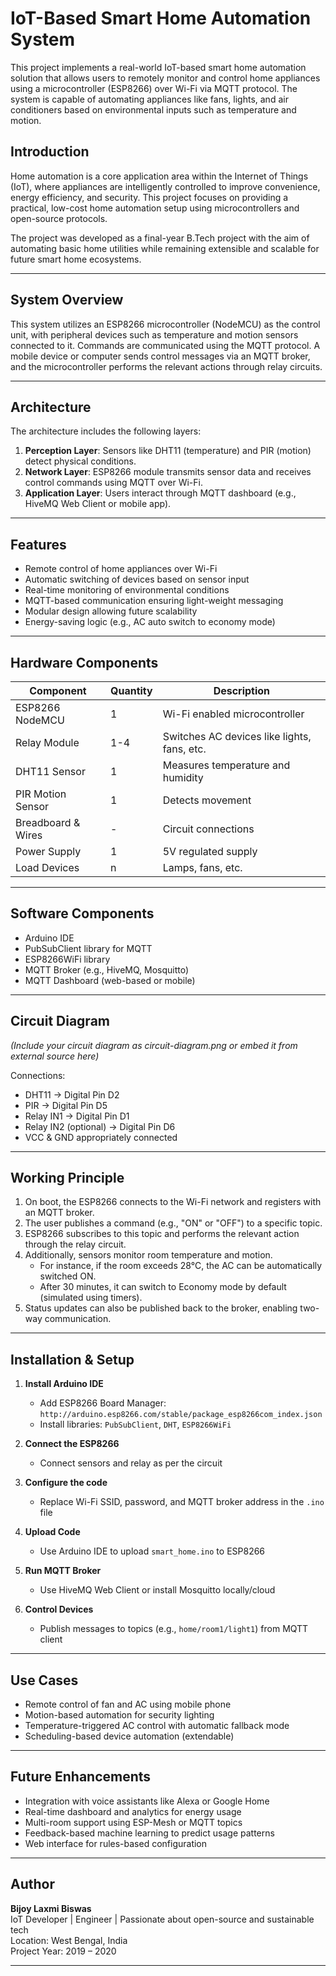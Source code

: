 # IoT-Based Smart Home Automation System

This project implements a real-world IoT-based smart home automation solution that allows users to remotely monitor and control home appliances using a microcontroller (ESP8266) over Wi-Fi via MQTT protocol. The system is capable of automating appliances like fans, lights, and air conditioners based on environmental inputs such as temperature and motion.



## Introduction

Home automation is a core application area within the Internet of Things (IoT), where appliances are intelligently controlled to improve convenience, energy efficiency, and security. This project focuses on providing a practical, low-cost home automation setup using microcontrollers and open-source protocols.

The project was developed as a final-year B.Tech project with the aim of automating basic home utilities while remaining extensible and scalable for future smart home ecosystems.

---

## System Overview

This system utilizes an ESP8266 microcontroller (NodeMCU) as the control unit, with peripheral devices such as temperature and motion sensors connected to it. Commands are communicated using the MQTT protocol. A mobile device or computer sends control messages via an MQTT broker, and the microcontroller performs the relevant actions through relay circuits.

---

## Architecture

The architecture includes the following layers:

1. **Perception Layer**: Sensors like DHT11 (temperature) and PIR (motion) detect physical conditions.
2. **Network Layer**: ESP8266 module transmits sensor data and receives control commands using MQTT over Wi-Fi.
3. **Application Layer**: Users interact through MQTT dashboard (e.g., HiveMQ Web Client or mobile app).

---

## Features

- Remote control of home appliances over Wi-Fi
- Automatic switching of devices based on sensor input
- Real-time monitoring of environmental conditions
- MQTT-based communication ensuring light-weight messaging
- Modular design allowing future scalability
- Energy-saving logic (e.g., AC auto switch to economy mode)

---

## Hardware Components

| Component            | Quantity | Description                                           |
|---------------------|----------|-------------------------------------------------------|
| ESP8266 NodeMCU     | 1        | Wi-Fi enabled microcontroller                         |
| Relay Module         | 1-4      | Switches AC devices like lights, fans, etc.           |
| DHT11 Sensor         | 1        | Measures temperature and humidity                     |
| PIR Motion Sensor    | 1        | Detects movement                                      |
| Breadboard & Wires   | -        | Circuit connections                                   |
| Power Supply         | 1        | 5V regulated supply                                   |
| Load Devices         | n        | Lamps, fans, etc.                                     |

---

## Software Components

- Arduino IDE
- PubSubClient library for MQTT
- ESP8266WiFi library
- MQTT Broker (e.g., HiveMQ, Mosquitto)
- MQTT Dashboard (web-based or mobile)

---

## Circuit Diagram

*(Include your circuit diagram as circuit-diagram.png or embed it from external source here)*

Connections:
- DHT11 → Digital Pin D2
- PIR → Digital Pin D5
- Relay IN1 → Digital Pin D1
- Relay IN2 (optional) → Digital Pin D6
- VCC & GND appropriately connected

---

## Working Principle

1. On boot, the ESP8266 connects to the Wi-Fi network and registers with an MQTT broker.
2. The user publishes a command (e.g., "ON" or "OFF") to a specific topic.
3. ESP8266 subscribes to this topic and performs the relevant action through the relay circuit.
4. Additionally, sensors monitor room temperature and motion.
   - For instance, if the room exceeds 28°C, the AC can be automatically switched ON.
   - After 30 minutes, it can switch to Economy mode by default (simulated using timers).
5. Status updates can also be published back to the broker, enabling two-way communication.

---

## Installation & Setup

1. **Install Arduino IDE**
   - Add ESP8266 Board Manager: `http://arduino.esp8266.com/stable/package_esp8266com_index.json`
   - Install libraries: `PubSubClient`, `DHT`, `ESP8266WiFi`

2. **Connect the ESP8266**
   - Connect sensors and relay as per the circuit

3. **Configure the code**
   - Replace Wi-Fi SSID, password, and MQTT broker address in the `.ino` file

4. **Upload Code**
   - Use Arduino IDE to upload `smart_home.ino` to ESP8266

5. **Run MQTT Broker**
   - Use HiveMQ Web Client or install Mosquitto locally/cloud

6. **Control Devices**
   - Publish messages to topics (e.g., `home/room1/light1`) from MQTT client

---

## Use Cases

- Remote control of fan and AC using mobile phone
- Motion-based automation for security lighting
- Temperature-triggered AC control with automatic fallback mode
- Scheduling-based device automation (extendable)

---

## Future Enhancements

- Integration with voice assistants like Alexa or Google Home
- Real-time dashboard and analytics for energy usage
- Multi-room support using ESP-Mesh or MQTT topics
- Feedback-based machine learning to predict usage patterns
- Web interface for rules-based configuration

---

## Author

**Bijoy Laxmi Biswas**  
IoT Developer | Engineer | Passionate about open-source and sustainable tech  
Location: West Bengal, India  
Project Year: 2019 – 2020

---
